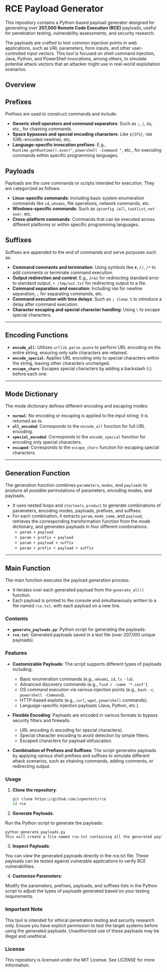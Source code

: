 # RCE Payload Generator

This repository contains a Python-based payload generator designed for generating over **207,000 Remote Code Execution (RCE)** payloads, useful for penetration testing, vulnerability assessments, and security research.

The payloads are crafted to test common injection points in web applications, such as URL parameters, form inputs, and other user-controlled input vectors. This tool is focused on shell command injection, Java, Python, and PowerShell invocations, among others, to simulate potential attack vectors that an attacker might use in real-world exploitation scenarios.

## Overview

## Prefixes

Prefixes are used to construct commands and include:

* **Generic shell operators and command separators**: Such as `;`, `|`, `&&`, etc., for chaining commands.
* **Space bypasses and special encoding characters**: Like `${IFS}`, `%0A` (URL-encoded newline), etc.
* **Language-specific invocation prefixes**: E.g., `Runtime.getRuntime().exec("`, `powershell -Command "`, etc., for executing commands within specific programming languages.

## Payloads

Payloads are the core commands or scripts intended for execution. They are categorized as follows:

* **Linux-specific commands**: Including basic system enumeration commands like `id`, `whoami`, file operations, network commands, etc.
* **Windows-specific commands**: Such as `ipconfig /all`, `tasklist`, `net user`, etc.
* **Cross-platform commands**: Commands that can be executed across different platforms or within specific programming languages.

## Suffixes

Suffixes are appended to the end of commands and serve purposes such as:

* **Command comments and termination**: Using symbols like `#`, `//`, `/*` to add comments or terminate command execution.
* **Output redirection and control**: E.g., `2>&1` for redirecting standard error to standard output, `> /tmp/out.txt` for redirecting output to a file.
* **Command separation and execution**: Including `%0A` for newline separation, `;` for separating commands, etc.
* **Command execution with time delays**: Such as `; sleep 5` to introduce a delay after command execution.
* **Character escaping and special character handling**: Using `\` to escape special characters.

---

## Encoding Functions

* **`encode_all`**: Utilizes `urllib.parse.quote` to perform URL encoding on the entire string, ensuring only safe characters are retained.
* **`encode_special`**: Applies URL encoding only to special characters within the string, leaving other characters unchanged.
* **`escape_chars`**: Escapes special characters by adding a backslash (`\`) before each one.

---

## Mode Dictionary

The mode dictionary defines different encoding and escaping modes:

* **`normal`**: No encoding or escaping is applied to the input string; it is returned as-is.
* **`all_encoded`**: Corresponds to the `encode_all` function for full URL encoding.
* **`special_encoded`**: Corresponds to the `encode_special` function for encoding only special characters.
* **`escaped`**: Corresponds to the `escape_chars` function for escaping special characters.

---

## Generation Function

The generation function combines `parameters`, `modes`, and `payloads` to produce all possible permutations of parameters, encoding modes, and payloads.

* It uses nested loops and `itertools.product` to generate combinations of parameters, encoding modes, payloads, prefixes, and suffixes.
* For each combination, it extracts `param`, `mode_name`, and `payload`, retrieves the corresponding transformation function from the mode dictionary, and generates payloads in four different combinations:
  * `param + payload`
  * `param + prefix + payload`
  * `param + payload + suffix`
  * `param + prefix + payload + suffix`

---

## Main Function

The main function executes the payload generation process:

* It iterates over each generated payload from the `generate_all()` function.
* Each payload is printed to the console and simultaneously written to a file named `rce.txt`, with each payload on a new line.


### Contents

- **`generate_payloads.py`**: Python script for generating the payloads.
- **`rce.txt`**: Generated payloads saved in a text file (over 207,000 unique payloads).

### Features

- **Customizable Payloads**: The script supports different types of payloads including:
  - Basic enumeration commands (e.g., `whoami`, `id`, `ls -la`).
  - Advanced discovery commands (e.g., `find / -name '*.conf'`).
  - OS command execution via various injection points (e.g., `bash -c`, `powershell -Command`).
  - HTTP-based exploits (e.g., `curl`, `wget`, `powershell` commands).
  - Language-specific injection payloads (Java, Python, etc.).
  
- **Flexible Encoding**: Payloads are encoded in various formats to bypass security filters and firewalls:
  - URL encoding (`%` encoding for special characters).
  - Special character encoding to avoid detection by simple filters.
  - Escaped characters for payload obfuscation.

- **Combination of Prefixes and Suffixes**: The script generates payloads by applying various shell prefixes and suffixes to simulate different attack scenarios, such as chaining commands, adding comments, or redirecting output.

### Usage

1. **Clone the repository**:

   ```bash
   git clone https://github.com/inpentest/rce
   cd rce
   ```

2. **Generate Payloads**:

Run the Python script to generate the payloads:

```bash
python generate_payloads.py
This will create a file named rce.txt containing all the generated payloads.
```

3. **Inspect Payloads**:

You can view the generated payloads directly in the rce.txt file. These payloads can be tested against vulnerable applications to verify RCE vulnerabilities.

4. **Customize Parameters**:

Modify the parameters, prefixes, payloads, and suffixes lists in the Python script to adjust the types of payloads generated based on your testing requirements.

### Important Note
This tool is intended for ethical penetration testing and security research only. Ensure you have explicit permission to test the target systems before using the generated payloads. Unauthorized use of these payloads may be illegal and unethical.

### License
This repository is licensed under the MIT License. See LICENSE for more information.
